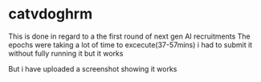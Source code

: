 # catvdoghrm
This is done in regard to a the first round of next gen AI recruitments
The epochs were taking a lot of time to excecute(37-57mins) i had to submit it without fully running it but it works

But i have uploaded a screenshot showing it works
